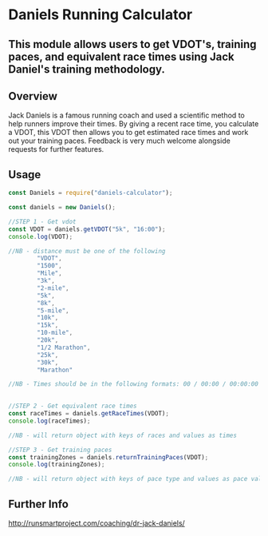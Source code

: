# Daniels Running Calculator

## This module allows users to get VDOT's, training paces, and equivalent race times using Jack Daniel's training methodology.

## Overview

Jack Daniels is a famous running coach and used a scientific method to help runners improve their times.
By giving a recent race time, you calculate a VDOT, this VDOT then allows you to get estimated race times and work out your training paces.
Feedback is very much welcome alongside requests for further features.

## Usage
```javascript
const Daniels = require("daniels-calculator");

const daniels = new Daniels();

//STEP 1 - Get vdot
const VDOT = daniels.getVDOT("5k", "16:00");
console.log(VDOT);

//NB - distance must be one of the following
        "VDOT",
        "1500",
        "Mile",
        "3k",
        "2-mile",
        "5k",
        "8k",
        "5-mile",
        "10k",
        "15k",
        "10-mile",
        "20k",
        "1/2 Marathon",
        "25k",
        "30k",
        "Marathon"

//NB - Times should be in the following formats: 00 / 00:00 / 00:00:00
	

//STEP 2 - Get equivalent race times
const raceTimes = daniels.getRaceTimes(VDOT);
console.log(raceTimes);

//NB - will return object with keys of races and values as times

//STEP 3 - Get training paces
const trainingZones = daniels.returnTrainingPaces(VDOT);
console.log(trainingZones);

//NB - will return object with keys of pace type and values as pace value
```



## Further Info

http://runsmartproject.com/coaching/dr-jack-daniels/
